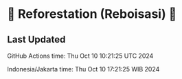 
# 🌳 Reforestation (Reboisasi) 🌲

## Last Updated

GitHub Actions time: Thu Oct 10 10:21:25 UTC 2024

Indonesia/Jakarta time: Thu Oct 10 17:21:25 WIB 2024
